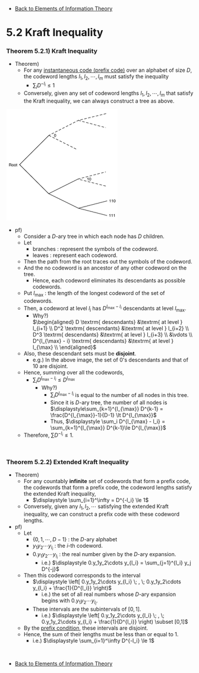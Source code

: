 * [Back to Elements of Information Theory](../../main.md)

# 5.2 Kraft Inequality

### Theorem 5.2.1) Kraft Inequality
- Theorem)
  - For any [instantaneous code (prefix code)](../01/note.md#concept-prefix-code-instantaneous-code) over an alphabet of size $`D`$, the codeword lengths $`l_1, l_2, \cdots, l_m`$ must satisfy the inequality
    - $`\displaystyle \sum_i D^{-l_i} \le 1`$
  - Conversely, given any set of codeword lengths $`l_1, l_2, \cdots, l_m`$ that satisfy the Kraft inequality, we can always construct a tree as above.

<img src="images/001.png" width="300px">

- pf)
  - Consider a $`D`$-ary tree in which each node has $`D`$ children.
  - Let 
    - branches : represent the symbols of the codeword.
    - leaves : represent each codeword.
  - Then the path from the root traces out the symbols of the codeword.
  - And the no codeword is an ancestor of any other codeword on the tree.
    - Hence, each codeword eliminates its descendants as possible codewords.
  - Put $`l_{\max}`$ : the length of the longest codeword of the set of codewords.
  - Then, a codeword at level $`l_i`$ has $`D^{l_{\max} - l_i}`$ descendants at level $`l_{\max}`$.
    - Why?)   
      $`\begin{aligned}
        D   \textrm{ descendants} &\textrm{ at level } l_{i+1} \\
        D^2 \textrm{ descendants} &\textrm{ at level } l_{i+2} \\
        D^3 \textrm{ descendants} &\textrm{ at level } l_{i+3} \\
        &\vdots \\
        D^{l_{\max} - i} \textrm{ descendants} &\textrm{ at level } l_{\max} \\
      \end{aligned}`$
  - Also, these descendant sets must be **disjoint**.
    - e.g.) In the above image, the set of $`0`$'s descendants and that of $`10`$ are disjoint.
  - Hence, summing over all the codewords,
    - $`\displaystyle \sum_i D^{l_{\max} - l_i} \le D^{l_{\max}}`$
      - Why?)
        - $`\sum_i D^{l_{\max} - l_i}`$ is equal to the number of all nodes in this tree.
        - Since it is $`D`$-ary tree, the number of all nodes is $`\displaystyle\sum_{k=1}^{l_{\max}} D^{k-1} = \frac{D^{l_{\max}}-1}{D-1} \lt D^{l_{\max}}`$
        - Thus, $`\displaystyle \sum_i D^{l_{\max} - l_i} = \sum_{k=1}^{l_{\max}} D^{k-1}\le D^{l_{\max}}`$
  - Therefore, $`\displaystyle \sum D^{-l_i} \le 1`$.

<br>

### Theorem 5.2.2) Extended Kraft Inequality
- Theorem)
  - For any countably **infinite** set of codewords that form a prefix code, the codewords that form a prefix code, the codeword lengths satisfy the extended Kraft inequality, 
    - $`\displaystyle \sum_{i=1}^\infty = D^{-l_i} \le 1`$
  - Conversely, given any $`l_1, l_2, \cdots`$ satisfying the extended Kraft inequality, we can construct a prefix code with these codeword lengths.
- pf)
  - Let
    - $`\{0,1,\cdots, D-1\}`$ : the $`D`$-ary alphabet
    - $`y_1y_2\cdots y_{l_i}`$ : the $`i`$-th codeword.
    - $`0.y_1y_2\cdots y_{l_i}`$ : the real number given by the $`D`$-ary expansion.
      - i.e.) $`\displaystyle 0.y_1y_2\cdots y_{l_i} = \sum_{j=1}^{l_i} y_j D^{-j}`$
  - Then this codeword corresponds to the interval
    - $`\displaystyle \left[ 0.y_1y_2\cdots y_{l_i} \; , \; 0.y_1y_2\cdots y_{l_i} + \frac{1}{D^{l_i}} \right)`$
      - i.e.) the set of all real numbers whose $`D`$-ary expansion begins with $`0.y_1y_2\cdots y_{l_i}`$.
    - These intervals are the subintervals of $`[0,1]`$.
      - i.e.) $`\displaystyle \left[ 0.y_1y_2\cdots y_{l_i} \; , \; 0.y_1y_2\cdots y_{l_i} + \frac{1}{D^{l_i}} \right) \subset [0,1]`$
  - By the [prefix condition](../01/note.md#concept-prefix-code-instantaneous-code), these intervals are disjoint.
  - Hence, the sum of their lengths must be less than or equal to $`1`$.
    - i.e.) $`\displaystyle \sum_{i=1}^\infty D^{-l_i} \le 1`$


<br>

* [Back to Elements of Information Theory](../../main.md)